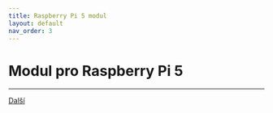 ```yaml
---
title: Raspberry Pi 5 modul
layout: default
nav_order: 3
---
```


# Modul pro Raspberry Pi 5

---

[Další](./tisk)